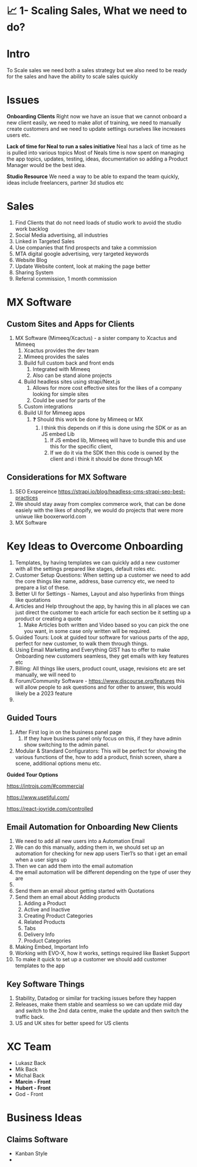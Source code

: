 # 📈 1- Scaling Sales, What we need to do?

# Intro

To Scale sales we need both a sales strategy but we also need to be ready for the sales and have the ability to scale sales quickly


# Issues

**Onboarding Clients**
Right now we have an issue that we cannot onboard a new client easily, we need to make allot of training, we need to manually create customers and we need to update settings ourselves like increases users etc.

**Lack of time for Neal to run a sales initiative**
Neal has a lack of time as he is pulled into various topics
Most of Neals time is now spent on managing the app topics, updates, testing, ideas, documentation so adding a Product Manager would be the best idea.

**Studio Resource**
We need a way to be able to expand the team quickly, ideas include freelancers, partner 3d studios etc


# Sales
1. Find Clients that do not need loads of studio work to avoid the studio work backlog
2. Social Media advertising, all industries
3. Linked in Targeted Sales
4. Use companies that find prospects and take a commission
5. MTA digital google advertising, very targeted keywords
6. Website Blog
7. Update Website content, look at making the page better
8. Sharing System
9. Referral commission, 1 month commission



# MX Software
## Custom Sites and Apps for Clients
1. MX Software (Mimeeq/Xcactus) - a sister company to Xcactus and Mimeeq
    1. Xcactus provides the dev team
    2. Mimeeq provides the sales
    3. Build full custom back and front ends
        1. Integrated with Mimeeq 
        2. Also can be stand alone projects
    4. Build headless sites using strapi/Next.js
        1. Allows for more cost effective sites for the likes of a company looking for simple sites
        2. Could be used for parts of the 
    5. Custom integrations 
    6. Build UI for Mimeeg apps
        1. ❓ Should this work be done by Mimeeq or MX
            1. I think this depends on if this is done using rhe SDK or as an JS embed Lib
                1. If JS embed lib, Mimeeq will have to bundle this and use this for the specific client,
                2. If we do it via the SDK then this code is owned by the client and i think it should be done through MX


## Considerations for MX Software
1. SEO Exspereince https://strapi.io/blog/headless-cms-strapi-seo-best-practices
2. We should stay away from complex commerce work, that can be done easiely with the likes of shopify, we would do projects that were more uniwue like booxerworld.com
3. MX Software


# Key Ideas to Overcome Onboarding
1. Templates, by having templates we can quickly add a new customer with all the settings prepared like stages, default roles etc.
2. Customer Setup Questions: When setting up a customer we need to add the core things like name, address, base currency etc, we need to prepare a list of these.
3. Better UI for Settings - Names, Layout and also hyperlinks from things like quotations
4. Articles and Help throughout the app, by having this in all places we can just direct the customer to each article for each section be it setting up a product or creating a quote
    1. Make Articles both written and Video based so you can pick the one you want, in some case only written will be required.
5. Guided Tours: Look at guided tour software for various parts of the app, perfect for new customer, to walk them through things.
6. Using Email Marketing and Everything GIST has to offer to make Onboarding new customers seamless, they get emails with key features etc
7. Billing: All things like users, product count, usage, revisions etc are set manually, we will need to 
8. Forum/Community Software - https://www.discourse.org/features 
    this will allow people to ask questions and for other to answer, this would likely be a 2023 feature
9. 


## Guided Tours
1. After First log in on the business panel page
    1. If they have business panel only focus on this, if they have admin show switching to the admin panel.
2. Modular & Standard Configurators: This will be perfect for showing the various functions of the, how to add a product, finish screen, share a scene, additional options menu etc.

**Guided Tour Options**

https://introjs.com/#commercial

https://www.usetiful.com/


https://react-joyride.com/controlled



## Email Automation for Onboarding New Clients
1. We need to add all new users into a Automation Email
2. We can do this manually, adding them in, we should set up an automation for checking for new app users Tier1’s so that i get an email when a user signs up
3. Then we can add them into the email automation
4. the email automation will be different depending on the type of user they are
5. 
6. Send them an email about getting started with Quotations
7. Send them an email about Adding products
    1. Adding a Product
    2. Active and Inactive
    3. Creating Product Categories
    4. Related Products
    5. Tabs
    6. Delivery Info
    7. Product Categories
8. Making Embed, Important Info
9. Working with EVO-X, how it works, settings required like Basket Support
10. To make it quick to set up a customer we should add customer templates to the app




## Key Software Things
1. Stability, Datadog or similar for tracking issues before they happen
2. Releases, make them stable and seamless so we can update mid day and switch to the 2nd data centre, make the update and then switch the traffic back.
3. US and UK sites for better speed for US clients




# XC Team
- Lukasz Back
- Mik Back
- Michal Back
- **Marcin - Front**
- **Hubert - Front**
- God - Front



# Business Ideas


## Claims Software
- Kanban Style
- 

